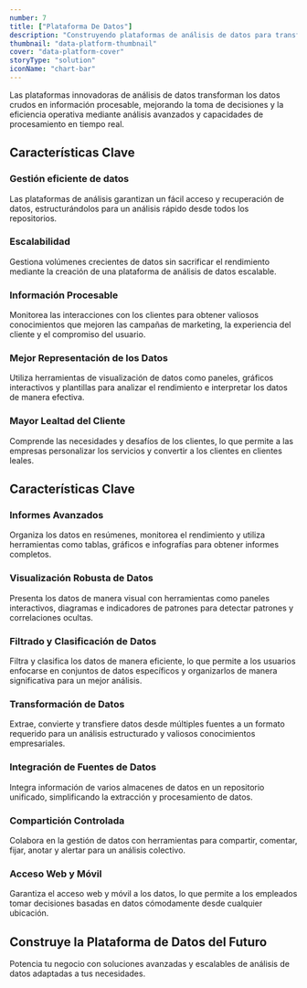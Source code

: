 ```yaml
---
number: 7
title: ["Plataforma De Datos"]
description: "Construyendo plataformas de análisis de datos para transformar grandes volúmenes de datos en información procesable utilizando tecnologías avanzadas."
thumbnail: "data-platform-thumbnail"
cover: "data-platform-cover"
storyType: "solution"
iconName: "chart-bar"
---
```


Las plataformas innovadoras de análisis de datos transforman los datos crudos en información procesable, mejorando la toma de decisiones y la eficiencia operativa mediante análisis avanzados y capacidades de procesamiento en tiempo real.

## Características Clave

### Gestión eficiente de datos

Las plataformas de análisis garantizan un fácil acceso y recuperación de datos, estructurándolos para un análisis rápido desde todos los repositorios.

### Escalabilidad

Gestiona volúmenes crecientes de datos sin sacrificar el rendimiento mediante la creación de una plataforma de análisis de datos escalable.

### Información Procesable

Monitorea las interacciones con los clientes para obtener valiosos conocimientos que mejoren las campañas de marketing, la experiencia del cliente y el compromiso del usuario.

### Mejor Representación de los Datos

Utiliza herramientas de visualización de datos como paneles, gráficos interactivos y plantillas para analizar el rendimiento e interpretar los datos de manera efectiva.

### Mayor Lealtad del Cliente

Comprende las necesidades y desafíos de los clientes, lo que permite a las empresas personalizar los servicios y convertir a los clientes en clientes leales.

## Características Clave

### Informes Avanzados

Organiza los datos en resúmenes, monitorea el rendimiento y utiliza herramientas como tablas, gráficos e infografías para obtener informes completos.

### Visualización Robusta de Datos

Presenta los datos de manera visual con herramientas como paneles interactivos, diagramas e indicadores de patrones para detectar patrones y correlaciones ocultas.

### Filtrado y Clasificación de Datos

Filtra y clasifica los datos de manera eficiente, lo que permite a los usuarios enfocarse en conjuntos de datos específicos y organizarlos de manera significativa para un mejor análisis.

### Transformación de Datos

Extrae, convierte y transfiere datos desde múltiples fuentes a un formato requerido para un análisis estructurado y valiosos conocimientos empresariales.

### Integración de Fuentes de Datos

Integra información de varios almacenes de datos en un repositorio unificado, simplificando la extracción y procesamiento de datos.

### Compartición Controlada

Colabora en la gestión de datos con herramientas para compartir, comentar, fijar, anotar y alertar para un análisis colectivo.

### Acceso Web y Móvil

Garantiza el acceso web y móvil a los datos, lo que permite a los empleados tomar decisiones basadas en datos cómodamente desde cualquier ubicación.

## Construye la Plataforma de Datos del Futuro

Potencia tu negocio con soluciones avanzadas y escalables de análisis de datos adaptadas a tus necesidades.


